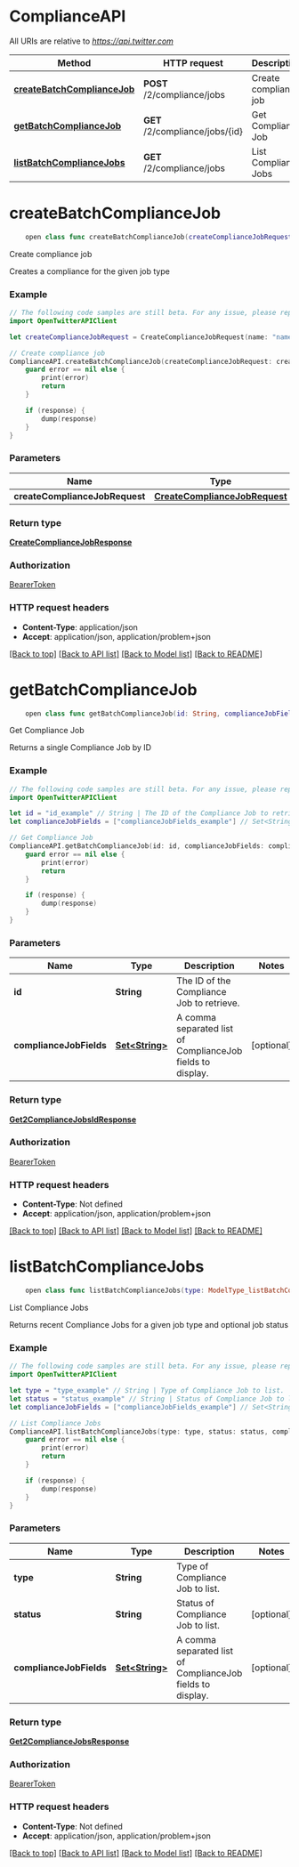 # ComplianceAPI

All URIs are relative to *https://api.twitter.com*

Method | HTTP request | Description
------------- | ------------- | -------------
[**createBatchComplianceJob**](ComplianceAPI.md#createbatchcompliancejob) | **POST** /2/compliance/jobs | Create compliance job
[**getBatchComplianceJob**](ComplianceAPI.md#getbatchcompliancejob) | **GET** /2/compliance/jobs/{id} | Get Compliance Job
[**listBatchComplianceJobs**](ComplianceAPI.md#listbatchcompliancejobs) | **GET** /2/compliance/jobs | List Compliance Jobs


# **createBatchComplianceJob**
```swift
    open class func createBatchComplianceJob(createComplianceJobRequest: CreateComplianceJobRequest, completion: @escaping (_ data: CreateComplianceJobResponse?, _ error: Error?) -> Void)
```

Create compliance job

Creates a compliance for the given job type

### Example
```swift
// The following code samples are still beta. For any issue, please report via http://github.com/OpenAPITools/openapi-generator/issues/new
import OpenTwitterAPIClient

let createComplianceJobRequest = CreateComplianceJobRequest(name: "name_example", resumable: false, type: "type_example") // CreateComplianceJobRequest | 

// Create compliance job
ComplianceAPI.createBatchComplianceJob(createComplianceJobRequest: createComplianceJobRequest) { (response, error) in
    guard error == nil else {
        print(error)
        return
    }

    if (response) {
        dump(response)
    }
}
```

### Parameters

Name | Type | Description  | Notes
------------- | ------------- | ------------- | -------------
 **createComplianceJobRequest** | [**CreateComplianceJobRequest**](CreateComplianceJobRequest.md) |  | 

### Return type

[**CreateComplianceJobResponse**](CreateComplianceJobResponse.md)

### Authorization

[BearerToken](../README.md#BearerToken)

### HTTP request headers

 - **Content-Type**: application/json
 - **Accept**: application/json, application/problem+json

[[Back to top]](#) [[Back to API list]](../README.md#documentation-for-api-endpoints) [[Back to Model list]](../README.md#documentation-for-models) [[Back to README]](../README.md)

# **getBatchComplianceJob**
```swift
    open class func getBatchComplianceJob(id: String, complianceJobFields: [ComplianceJobFields_getBatchComplianceJob]? = nil, completion: @escaping (_ data: Get2ComplianceJobsIdResponse?, _ error: Error?) -> Void)
```

Get Compliance Job

Returns a single Compliance Job by ID

### Example
```swift
// The following code samples are still beta. For any issue, please report via http://github.com/OpenAPITools/openapi-generator/issues/new
import OpenTwitterAPIClient

let id = "id_example" // String | The ID of the Compliance Job to retrieve.
let complianceJobFields = ["complianceJobFields_example"] // Set<String> | A comma separated list of ComplianceJob fields to display. (optional)

// Get Compliance Job
ComplianceAPI.getBatchComplianceJob(id: id, complianceJobFields: complianceJobFields) { (response, error) in
    guard error == nil else {
        print(error)
        return
    }

    if (response) {
        dump(response)
    }
}
```

### Parameters

Name | Type | Description  | Notes
------------- | ------------- | ------------- | -------------
 **id** | **String** | The ID of the Compliance Job to retrieve. | 
 **complianceJobFields** | [**Set&lt;String&gt;**](String.md) | A comma separated list of ComplianceJob fields to display. | [optional] 

### Return type

[**Get2ComplianceJobsIdResponse**](Get2ComplianceJobsIdResponse.md)

### Authorization

[BearerToken](../README.md#BearerToken)

### HTTP request headers

 - **Content-Type**: Not defined
 - **Accept**: application/json, application/problem+json

[[Back to top]](#) [[Back to API list]](../README.md#documentation-for-api-endpoints) [[Back to Model list]](../README.md#documentation-for-models) [[Back to README]](../README.md)

# **listBatchComplianceJobs**
```swift
    open class func listBatchComplianceJobs(type: ModelType_listBatchComplianceJobs, status: Status_listBatchComplianceJobs? = nil, complianceJobFields: [ComplianceJobFields_listBatchComplianceJobs]? = nil, completion: @escaping (_ data: Get2ComplianceJobsResponse?, _ error: Error?) -> Void)
```

List Compliance Jobs

Returns recent Compliance Jobs for a given job type and optional job status

### Example
```swift
// The following code samples are still beta. For any issue, please report via http://github.com/OpenAPITools/openapi-generator/issues/new
import OpenTwitterAPIClient

let type = "type_example" // String | Type of Compliance Job to list.
let status = "status_example" // String | Status of Compliance Job to list. (optional)
let complianceJobFields = ["complianceJobFields_example"] // Set<String> | A comma separated list of ComplianceJob fields to display. (optional)

// List Compliance Jobs
ComplianceAPI.listBatchComplianceJobs(type: type, status: status, complianceJobFields: complianceJobFields) { (response, error) in
    guard error == nil else {
        print(error)
        return
    }

    if (response) {
        dump(response)
    }
}
```

### Parameters

Name | Type | Description  | Notes
------------- | ------------- | ------------- | -------------
 **type** | **String** | Type of Compliance Job to list. | 
 **status** | **String** | Status of Compliance Job to list. | [optional] 
 **complianceJobFields** | [**Set&lt;String&gt;**](String.md) | A comma separated list of ComplianceJob fields to display. | [optional] 

### Return type

[**Get2ComplianceJobsResponse**](Get2ComplianceJobsResponse.md)

### Authorization

[BearerToken](../README.md#BearerToken)

### HTTP request headers

 - **Content-Type**: Not defined
 - **Accept**: application/json, application/problem+json

[[Back to top]](#) [[Back to API list]](../README.md#documentation-for-api-endpoints) [[Back to Model list]](../README.md#documentation-for-models) [[Back to README]](../README.md)

